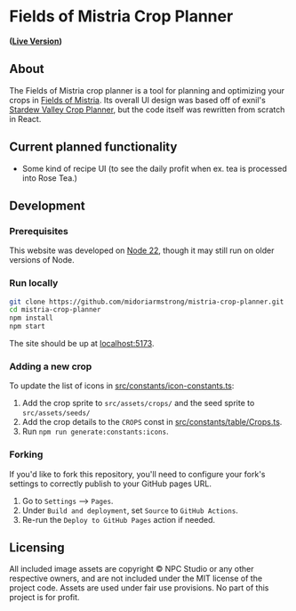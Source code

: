 # Fields of Mistria Crop Planner

**([Live Version](https://midoriarmstrong.github.io/mistria-crop-planner/))**

## About

The Fields of Mistria crop planner is a tool for planning and optimizing your crops in [Fields of Mistria](https://www.fieldsofmistria.com/). Its overall UI design was based off of exnil's [Stardew Valley Crop Planner](https://exnil.github.io/crop_planner/), but the code itself was rewritten from scratch in React.

## Current planned functionality

- Some kind of recipe UI (to see the daily profit when ex. tea is processed into Rose Tea.)

## Development

### Prerequisites

This website was developed on [Node 22](https://nodejs.org/en/download), though it may still run on older versions of Node.

### Run locally

```bash
git clone https://github.com/midoriarmstrong/mistria-crop-planner.git
cd mistria-crop-planner
npm install
npm start
```

The site should be up at [localhost:5173](http://localhost:5173).

### Adding a new crop

To update the list of icons in [src/constants/icon-constants.ts](/src/constants/icon-constants.ts):

1. Add the crop sprite to `src/assets/crops/` and the seed sprite to `src/assets/seeds/`
2. Add the crop details to the `CROPS` const in [src/constants/table/Crops.ts](/src/constants/table/Crops.ts).
3. Run `npm run generate:constants:icons`.

### Forking

If you'd like to fork this repository, you'll need to configure your fork's settings to correctly publish to your GitHub pages URL.

1. Go to `Settings` --> `Pages`.
2. Under `Build and deployment`, set `Source` to `GitHub Actions`.
3. Re-run the `Deploy to GitHub Pages` action if needed.

## Licensing

All included image assets are copyright © NPC Studio or any other respective owners, and are not included under the MIT license of the project code. Assets are used under fair use provisions. No part of this project is for profit.

